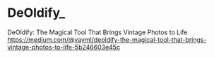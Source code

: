 # DeOldify_
DeOldify: The Magical Tool That Brings Vintage Photos to Life  https://medium.com/@yayml/deoldify-the-magical-tool-that-brings-vintage-photos-to-life-5b246603e45c
